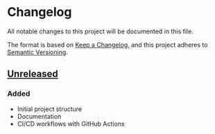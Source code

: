 # Changelog

All notable changes to this project will be documented in this file.

The format is based on [Keep a Changelog](https://keepachangelog.com/en/1.0.0/),
and this project adheres to [Semantic Versioning](https://semver.org/spec/v2.0.0.html).

## [Unreleased]

### Added
- Initial project structure
- Documentation
- CI/CD workflows with GitHub Actions

[Unreleased]: https://github.com/jparisu/Local-PDP/compare/v0.1.0...HEAD
